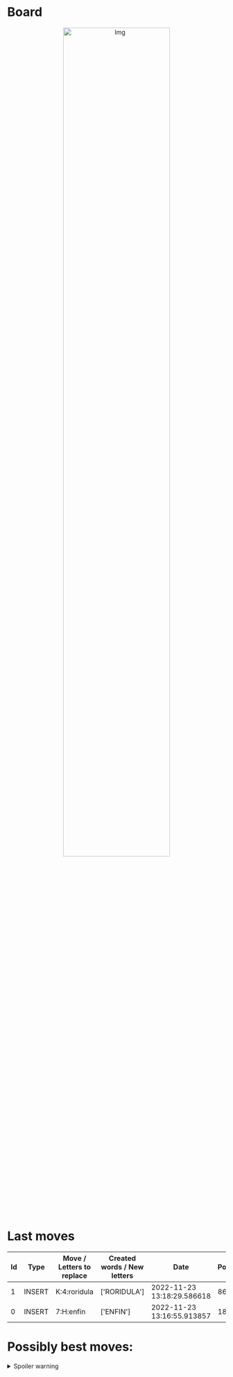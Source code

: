 
# Board

<p align="center">
<img src="https://raw.githubusercontent.com/radosz99/radosz99/main/board.png" width=70% alt="Img"/>
    </p>
    
# Last moves

| Id | Type | Move / Letters to replace | Created words / New letters | Date | Points | Player | 
| - | - | - | - | - | - | - |
|1| INSERT | K:4:roridula | ['RORIDULA'] | 2022-11-23 13:18:29.586618 | 86 | Jerry |
|0| INSERT | 7:H:enfin | ['ENFIN'] | 2022-11-23 13:16:55.913857 | 18 | Tom |
# Possibly best moves:

<details>
  <summary>Spoiler warning</summary>
  
  | Id | Move | Issue link | Points |
  | - | - | - | - |  
|1| 5:H:ouzo | [scrabble&#124;move&#124;5:H:ouzo](https://github.com/radosz99/radosz99/issues/new?title=scrabble%7Cmove%7C5%3AH%3Aouzo&body=Just+push+%27Submit+new+issue%27+or+update+with+your+move.) | 33 
|2| 5:J:zoo | [scrabble&#124;move&#124;5:J:zoo](https://github.com/radosz99/radosz99/issues/new?title=scrabble%7Cmove%7C5%3AJ%3Azoo&body=Just+push+%27Submit+new+issue%27+or+update+with+your+move.) | 32 
|3| 5:J:zo | [scrabble&#124;move&#124;5:J:zo](https://github.com/radosz99/radosz99/issues/new?title=scrabble%7Cmove%7C5%3AJ%3Azo&body=Just+push+%27Submit+new+issue%27+or+update+with+your+move.) | 31 
|4| 11:K:azo | [scrabble&#124;move&#124;11:K:azo](https://github.com/radosz99/radosz99/issues/new?title=scrabble%7Cmove%7C11%3AK%3Aazo&body=Just+push+%27Submit+new+issue%27+or+update+with+your+move.) | 24 
|5| 11:K:az | [scrabble&#124;move&#124;11:K:az](https://github.com/radosz99/radosz99/issues/new?title=scrabble%7Cmove%7C11%3AK%3Aaz&body=Just+push+%27Submit+new+issue%27+or+update+with+your+move.) | 22 
|6| I:6:zn | [scrabble&#124;move&#124;I:6:zn](https://github.com/radosz99/radosz99/issues/new?title=scrabble%7Cmove%7CI%3A6%3Azn&body=Just+push+%27Submit+new+issue%27+or+update+with+your+move.) | 21 
|7| 11:G:oozoa | [scrabble&#124;move&#124;11:G:oozoa](https://github.com/radosz99/radosz99/issues/new?title=scrabble%7Cmove%7C11%3AG%3Aoozoa&body=Just+push+%27Submit+new+issue%27+or+update+with+your+move.) | 15 
|8| I:5:zuni | [scrabble&#124;move&#124;I:5:zuni](https://github.com/radosz99/radosz99/issues/new?title=scrabble%7Cmove%7CI%3A5%3Azuni&body=Just+push+%27Submit+new+issue%27+or+update+with+your+move.) | 15 
|9| 9:J:ouzo | [scrabble&#124;move&#124;9:J:ouzo](https://github.com/radosz99/radosz99/issues/new?title=scrabble%7Cmove%7C9%3AJ%3Aouzo&body=Just+push+%27Submit+new+issue%27+or+update+with+your+move.) | 15 
|10| 5:K:ouzo | [scrabble&#124;move&#124;5:K:ouzo](https://github.com/radosz99/radosz99/issues/new?title=scrabble%7Cmove%7C5%3AK%3Aouzo&body=Just+push+%27Submit+new+issue%27+or+update+with+your+move.) | 15 
</details>
    